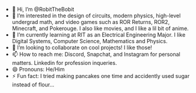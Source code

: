 - 👋 Hi, I’m @RobitTheBobit
- 👀 I’m interested in the design of circuits, modern physics, high-level undergrad math, and video games such as ROR Returns, ROR2, Minecraft, and Pokerouge. I also like movies, and I like a lil bit of anime.
- 🌱 I’m currently learning at RIT as an Electrical Engineering Major. I like Digital Systems, Computer Science, Mathematics and Physics.
- 💞️ I’m looking to collaborate on cool projects! I like those!
- 📫 How to reach me: Discord, Snapchat, and Instagram for personal matters. Linkedin for profession inqueries.
- 😄 Pronouns: He/Him
- ⚡ Fun fact: I tried making pancakes one time and accidently used sugar instead of flour...

<!---
RobitTheBobit/RobitTheBobit is a ✨ special ✨ repository because its `README.md` (this file) appears on your GitHub profile.
You can click the Preview link to take a look at your changes.
--->
